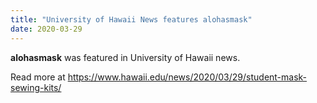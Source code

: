 ```yaml
---
title: "University of Hawaii News features alohasmask"
date: 2020-03-29
---
```


**alohasmask** was featured in University of Hawaii news. 

Read more at https://www.hawaii.edu/news/2020/03/29/student-mask-sewing-kits/
